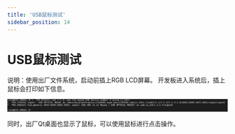 ```yaml
---
title: 'USB鼠标测试'
sidebar_position: 14
---
```


# USB鼠标测试

说明：使用出厂文件系统，启动前插上RGB LCD屏幕。
开发板进入系统后，插上鼠标会打印如下信息。

![3.14.1](./img/3.14.1.png)

同时，出厂Qt桌面也显示了鼠标，可以使用鼠标进行点击操作。





